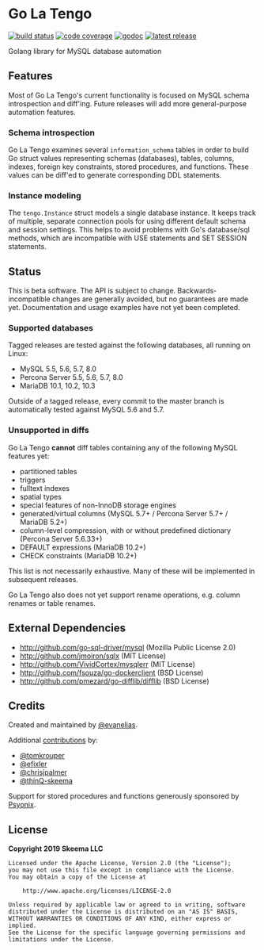 # Go La Tengo

[![build status](https://img.shields.io/travis/skeema/tengo/master.svg)](http://travis-ci.org/skeema/tengo)
[![code coverage](https://img.shields.io/coveralls/skeema/tengo.svg)](https://coveralls.io/r/skeema/tengo)
[![godoc](https://img.shields.io/badge/godoc-reference-blue.svg)](https://godoc.org/github.com/skeema/tengo)
[![latest release](https://img.shields.io/github/release/skeema/tengo.svg)](https://github.com/skeema/tengo/releases)

Golang library for MySQL database automation

## Features

Most of Go La Tengo's current functionality is focused on MySQL schema introspection and diff'ing. Future releases will add more general-purpose automation features.

### Schema introspection

Go La Tengo examines several `information_schema` tables in order to build Go struct values representing schemas (databases), tables, columns, indexes, foreign key constraints, stored procedures, and functions. These values can be diff'ed to generate corresponding DDL statements.

### Instance modeling

The `tengo.Instance` struct models a single database instance. It keeps track of multiple, separate connection pools for using different default schema and session settings. This helps to avoid problems with Go's database/sql methods, which are incompatible with USE statements and SET SESSION statements.

## Status

This is beta software. The API is subject to change. Backwards-incompatible changes are generally avoided, but no guarantees are made yet. Documentation and usage examples have not yet been completed.

### Supported databases

Tagged releases are tested against the following databases, all running on Linux:

* MySQL 5.5, 5.6, 5.7, 8.0
* Percona Server 5.5, 5.6, 5.7, 8.0
* MariaDB 10.1, 10.2, 10.3

Outside of a tagged release, every commit to the master branch is automatically tested against MySQL 5.6 and 5.7.

### Unsupported in diffs

Go La Tengo **cannot** diff tables containing any of the following MySQL features yet:

* partitioned tables
* triggers
* fulltext indexes
* spatial types
* special features of non-InnoDB storage engines
* generated/virtual columns (MySQL 5.7+ / Percona Server 5.7+ / MariaDB 5.2+)
* column-level compression, with or without predefined dictionary (Percona Server 5.6.33+)
* DEFAULT expressions (MariaDB 10.2+)
* CHECK constraints (MariaDB 10.2+)

This list is not necessarily exhaustive. Many of these will be implemented in subsequent releases.

Go La Tengo also does not yet support rename operations, e.g. column renames or table renames.

## External Dependencies

* http://github.com/go-sql-driver/mysql (Mozilla Public License 2.0)
* http://github.com/jmoiron/sqlx (MIT License)
* http://github.com/VividCortex/mysqlerr (MIT License)
* http://github.com/fsouza/go-dockerclient (BSD License)
* http://github.com/pmezard/go-difflib/difflib (BSD License)

## Credits

Created and maintained by [@evanelias](https://github.com/evanelias).

Additional [contributions](https://github.com/skeema/tengo/graphs/contributors) by:

* [@tomkrouper](https://github.com/tomkrouper)
* [@efixler](https://github.com/efixler)
* [@chrisjpalmer](https://github.com/chrisjpalmer)
* [@thinQ-skeema](https://github.com/thinQ-skeema)

Support for stored procedures and functions generously sponsored by [Psyonix](https://psyonix.com).

## License

**Copyright 2019 Skeema LLC**

```text
Licensed under the Apache License, Version 2.0 (the "License");
you may not use this file except in compliance with the License.
You may obtain a copy of the License at

    http://www.apache.org/licenses/LICENSE-2.0

Unless required by applicable law or agreed to in writing, software
distributed under the License is distributed on an "AS IS" BASIS,
WITHOUT WARRANTIES OR CONDITIONS OF ANY KIND, either express or implied.
See the License for the specific language governing permissions and
limitations under the License.
```



